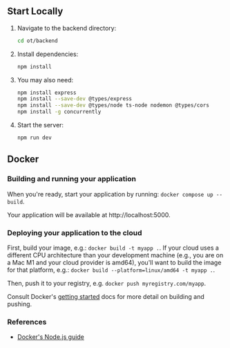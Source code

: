 ## Start Locally

1. Navigate to the backend directory:  
    ```sh
   cd ot/backend
    ```
2. Install dependencies:
    ```sh
    npm install
    ```
3. You may also need:
    ```sh
    npm install express
    npm install --save-dev @types/express
    npm install --save-dev @types/node ts-node nodemon @types/cors
    npm install -g concurrently
    ```
4. Start the server:
    ```sh
    npm run dev
    ```
## Docker

### Building and running your application

When you're ready, start your application by running:
`docker compose up --build`.

Your application will be available at http://localhost:5000.

### Deploying your application to the cloud

First, build your image, e.g.: `docker build -t myapp .`.
If your cloud uses a different CPU architecture than your development
machine (e.g., you are on a Mac M1 and your cloud provider is amd64),
you'll want to build the image for that platform, e.g.:
`docker build --platform=linux/amd64 -t myapp .`.

Then, push it to your registry, e.g. `docker push myregistry.com/myapp`.

Consult Docker's [getting started](https://docs.docker.com/go/get-started-sharing/)
docs for more detail on building and pushing.

### References
* [Docker's Node.js guide](https://docs.docker.com/language/nodejs/)